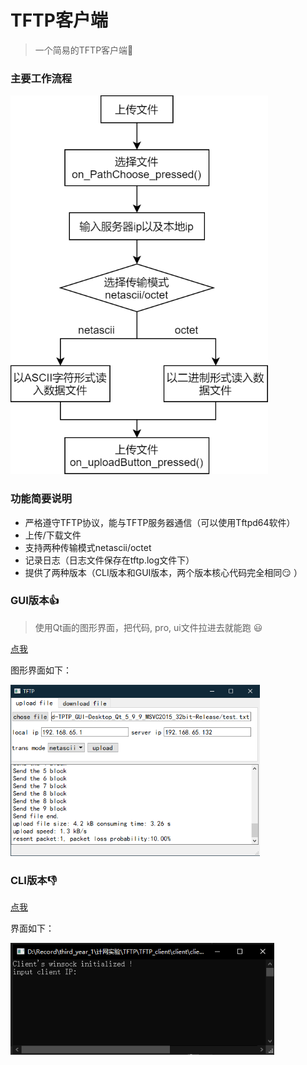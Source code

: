 # TFTP客户端

> 一个简易的TFTP客户端:hankey:

### 主要工作流程

![](./img/work.png)

### 功能简要说明

* 严格遵守TFTP协议，能与TFTP服务器通信（可以使用Tftpd64软件）
* 上传/下载文件
* 支持两种传输模式netascii/octet
* 记录日志（日志文件保存在tftp.log文件下）
* 提供了两种版本（CLI版本和GUI版本，两个版本核心代码完全相同:smirk: ）

### GUI版本:+1:

> 使用Qt画的图形界面，把代码, pro, ui文件拉进去就能跑 :smiley:

[点我](https://github.com/AgentGuo/TFTP_client/tree/main/gui_client)

图形界面如下：

<img src="./img/gui.png" style="zoom: 67%;" />

### CLI版本:-1:

[点我](https://github.com/AgentGuo/TFTP_client/tree/main/client)

界面如下：

<img src="./img/cli.png" style="zoom:80%;" />



